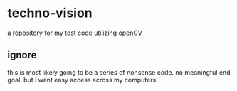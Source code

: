 # techno-vision
a repository for my test code utilizing openCV
## ignore ##
this is most likely going to be a series of nonsense code. no meaningful end goal. but i want easy access across my computers.
